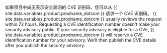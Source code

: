 如果项目中尚无表示安全漏洞的 CVE 识别码，您可以从 {{ site.data.variables.product.prodname_dotcom }} 请求一个 CVE 识别码。 {{ site.data.variables.product.prodname_dotcom }} usually reviews the request within 72 hours. Requesting a CVE identification number doesn't make your security advisory public. If your security advisory is eligible for a CVE,  {{ site.data.variables.product.prodname_dotcom }} will reserve a CVE identification number for your advisory. We'll then publish the CVE details after you publish the security advisory.
